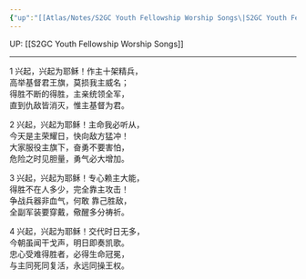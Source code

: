 ```yaml
---
{"up":"[[Atlas/Notes/S2GC Youth Fellowship Worship Songs\|S2GC Youth Fellowship Worship Songs]]","dg-publish":true,"permalink":"/atlas/notes/yf-hymn-song-159/","dgPassFrontmatter":true}
---
```


UP: [[S2GC Youth Fellowship Worship Songs]]

---

1 兴起，兴起为耶稣！作主十架精兵，  
高举基督君王旗，莫损我主威名；  
得胜不断的得胜，主亲统领全军，  
直到仇敌皆消灭，惟主基督为君。  

2 兴起，兴起为耶稣！主命我必听从，  
今天是主荣耀日，快向敌方猛冲！  
大家服役主旗下，奋勇不要害怕，  
危险之时见胆量，勇气必大增加。  

3 兴起，兴起为耶稣！专心赖主大能，  
得胜不在人多少，完全靠主攻击！  
争战兵器非血气，何敢 靠己胜敌，  
全副军装要穿戴，儆醒多分祷祈。  

4 兴起，兴起为耶稣！交代时日无多，  
今朝虽闻干戈声，明日即奏凯歌。  
忠心受难得胜者，必得生命冠冕，  
与主同死同复活，永远同操王权。